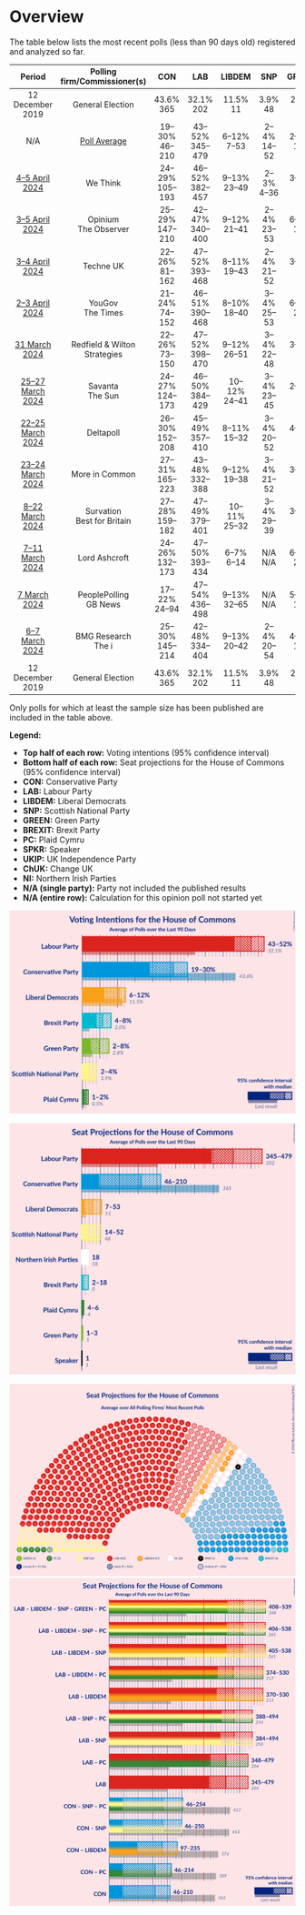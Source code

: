 # Overview

The table below lists the most recent polls (less than 90 days old) registered and analyzed so far.

| Period     | Polling firm/Commissioner(s) | CON | LAB | LIBDEM | SNP | GREEN | BREXIT | PC | SPKR | UKIP | ChUK | NI |
|:----------:|:----------------------------:|:--:|:--:|:--:|:--:|:--:|:--:|:--:|:--:|:--:|:--:|:--:|
| 12 December 2019 | General Election | 43.6% <br> 365 | 32.1% <br> 202 | 11.5% <br> 11 | 3.9% <br> 48 | 2.8% <br> 1 | 2.0% <br> 0 | 0.5% <br> 4 | 0.1% <br> 1 | 0.1% <br> 0 | 0.0% <br> 0 | 0.0% <br> 18 |
| N/A | [Poll Average](average.html) | 19–30% <br> 46–210 | 43–52% <br> 345–479 | 6–12% <br> 7–53 | 2–4% <br> 14–52 | 2–8% <br> 1–3 | 4–8% <br> 2–18 | 1–2% <br> 5–6 | N/A <br> 1 | N/A <br> N/A | N/A <br> N/A | N/A <br> 18 |
| [4–5 April 2024](2024-04-05-WeThink.html) | We Think | 24–29% <br> 105–193 | 46–52% <br> 382–457 | 9–13% <br> 23–49 | 2–3% <br> 4–36 | 3–6% <br> 1 | 5–8% <br> 3–13 | N/A <br> N/A | N/A <br> 1 | N/A <br> N/A | N/A <br> N/A | N/A <br> 18 |
| [3–5 April 2024](2024-04-05-Opinium.html) | Opinium <br> The Observer | 25–29% <br> 147–210 | 42–47% <br> 340–400 | 9–12% <br> 21–41 | 2–4% <br> 23–53 | 6–8% <br> 1–3 | 4–6% <br> 3–6 | 1–2% <br> 5–6 | N/A <br> 1 | N/A <br> N/A | N/A <br> N/A | N/A <br> 18 |
| [3–4 April 2024](2024-04-04-TechneUK.html) | Techne UK | 22–26% <br> 81–162 | 47–52% <br> 393–468 | 8–11% <br> 19–43 | 2–4% <br> 21–52 | 3–5% <br> 1 | 5–8% <br> 3–12 | N/A <br> N/A | N/A <br> 1 | N/A <br> N/A | N/A <br> N/A | N/A <br> 18 |
| [2–3 April 2024](2024-04-03-YouGov.html) | YouGov <br> The Times | 21–24% <br> 74–152 | 46–51% <br> 390–468 | 8–10% <br> 18–40 | 3–4% <br> 25–53 | 6–8% <br> 2–3 | 7–9% <br> 4–20 | N/A <br> N/A | N/A <br> 1 | N/A <br> N/A | N/A <br> N/A | N/A <br> 18 |
| [31 March 2024](2024-03-31-RedfieldWiltonStrategies.html) | Redfield & Wilton Strategies | 22–26% <br> 73–150 | 47–52% <br> 398–470 | 9–12% <br> 26–51 | 3–4% <br> 22–48 | 3–5% <br> 1 | 6–8% <br> 3–14 | N/A <br> N/A | N/A <br> 1 | N/A <br> N/A | N/A <br> N/A | N/A <br> 18 |
| [25–27 March 2024](2024-03-27-Savanta.html) | Savanta <br> The Sun | 24–27% <br> 124–173 | 46–50% <br> 384–429 | 10–12% <br> 24–41 | 3–4% <br> 23–45 | 2–3% <br> 1 | 5–6% <br> 3–4 | N/A <br> N/A | N/A <br> 1 | N/A <br> N/A | N/A <br> N/A | N/A <br> 18 |
| [22–25 March 2024](2024-03-25-Deltapoll.html) | Deltapoll | 26–30% <br> 152–208 | 45–49% <br> 357–410 | 8–11% <br> 15–32 | 3–4% <br> 20–52 | 4–6% <br> 1 | 4–6% <br> 2–4 | N/A <br> N/A | N/A <br> 1 | N/A <br> N/A | N/A <br> N/A | N/A <br> 18 |
| [23–24 March 2024](2024-03-24-MoreinCommon.html) | More in Common | 27–31% <br> 165–223 | 43–48% <br> 332–388 | 9–12% <br> 19–38 | 3–4% <br> 21–52 | 3–5% <br> 1 | 4–6% <br> 3–5 | 1–2% <br> 4–6 | N/A <br> 1 | N/A <br> N/A | N/A <br> N/A | N/A <br> 18 |
| [8–22 March 2024](2024-03-22-Survation.html) | Survation <br> Best for Britain | 27–28% <br> 159–182 | 47–49% <br> 379–401 | 10–11% <br> 25–32 | 3–4% <br> 29–39 | 3–4% <br> 1 | 4–5% <br> 0–3 | N/A <br> N/A | N/A <br> 1 | N/A <br> N/A | N/A <br> N/A | N/A <br> 18 |
| [7–11 March 2024](2024-03-11-LordAshcroft.html) | Lord Ashcroft | 24–26% <br> 132–173 | 47–50% <br> 393–434 | 6–7% <br> 6–14 | N/A <br> N/A | 6–8% <br> 2–3 | 5–6% <br> 3–4 | N/A <br> N/A | N/A <br> 1 | N/A <br> N/A | N/A <br> N/A | N/A <br> 18 |
| [7 March 2024](2024-03-07-PeoplePolling.html) | PeoplePolling <br> GB News | 17–22% <br> 24–94 | 47–54% <br> 436–498 | 9–13% <br> 32–65 | N/A <br> N/A | 5–8% <br> 1–3 | 5–8% <br> 3–13 | N/A <br> N/A | N/A <br> 1 | N/A <br> N/A | N/A <br> N/A | N/A <br> 18 |
| [6–7 March 2024](2024-03-07-BMGResearch.html) | BMG Research <br> The i | 25–30% <br> 145–214 | 42–48% <br> 334–404 | 9–13% <br> 20–42 | 2–4% <br> 20–54 | 4–6% <br> 1–2 | 5–8% <br> 3–18 | N/A <br> N/A | N/A <br> 1 | N/A <br> N/A | N/A <br> N/A | N/A <br> 18 |
| 12 December 2019 | General Election | 43.6% <br> 365 | 32.1% <br> 202 | 11.5% <br> 11 | 3.9% <br> 48 | 2.8% <br> 1 | 2.0% <br> 0 | 0.5% <br> 4 | 0.1% <br> 1 | 0.1% <br> 0 | 0.0% <br> 0 | 0.0% <br> 18 |

Only polls for which at least the sample size has been published are included in the table above.

**Legend:**
+ **Top half of each row:** Voting intentions (95% confidence interval)
+ **Bottom half of each row:** Seat projections for the House of Commons (95% confidence interval)
+ **CON:** Conservative Party
+ **LAB:** Labour Party
+ **LIBDEM:** Liberal Democrats
+ **SNP:** Scottish National Party
+ **GREEN:** Green Party
+ **BREXIT:** Brexit Party
+ **PC:** Plaid Cymru
+ **SPKR:** Speaker
+ **UKIP:** UK Independence Party
+ **ChUK:** Change UK
+ **NI:** Northern Irish Parties
+ **N/A (single party):** Party not included the published results
+ **N/A (entire row):** Calculation for this opinion poll not started yet


![Graph with voting intentions not yet produced](average.png "Voting Intentions")

![Graph with seats not yet produced](average-seats.png "Seats")

![Graph with seating plan not yet produced](average-seating-plan.png "Seating Plan")
![Graph with coalitions seats not yet produced](average-coalitions-seats.png "Coalitions Seats")
